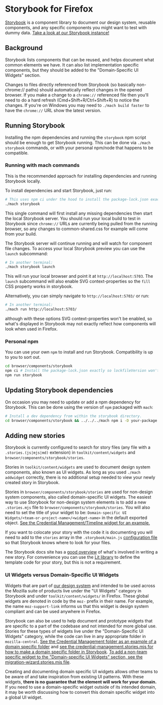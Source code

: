 # Storybook for Firefox

[Storybook](https://storybook.js.org/) is a component library to document our
design system, reusable components, and any specific components you might want
to test with dummy data. [Take a look at our Storybook instance!](https://firefoxux.github.io/firefox-desktop-components/?path=/story/docs-reusable-widgets--page)

## Background

Storybook lists components that can be reused, and helps document
what common elements we have. It can also list implementation specific
components, but they should be added to the "Domain-Specific UI Widgets" section.

Changes to files directly referenced from Storybook (so basically non-chrome://
paths) should automatically reflect changes in the opened browser. If you make a
change to a `chrome://` referenced file then you'll need to do a hard refresh
(Cmd+Shift+R/Ctrl+Shift+R) to notice the changes. If you're on Windows you may
need to `./mach build faster` to have the `chrome://` URL show the latest version.

## Running Storybook

Installing the npm dependencies and running the `storybook` npm script should be
enough to get Storybook running. This can be done via `./mach storybook`
commands, or with your personal npm/node that happens to be compatible.

### Running with mach commands

This is the recommended approach for installing dependencies and running
Storybook locally.

To install dependencies and start Storybook, just run:

```sh
# This uses npm ci under the hood to install the package-lock.json exactly.
./mach storybook
```

This single command will first install any missing dependencies then start the
local Storybook server. You should run your local build to test in Storybook
since `chrome://` URLs are currently being pulled from the running browser, so any
changes to common-shared.css for example will come from your build.

The Storybook server will continue running and will watch for component file
changes. To access your local Storybook preview you can use the `launch`
subcommand:

```sh
# In another terminal:
./mach storybook launch
```

This will run your local browser and point it at `http://localhost:5703`. The
`launch` subcommand will also enable SVG context-properties so the `fill` CSS
property works in storybook.

Alternatively, you can simply navigate to `http://localhost:5703/` or run:

```sh
# In another terminal:
./mach run http://localhost:5703/
```

although with these options SVG context-properties won't be enabled, so what's
displayed in Storybook may not exactly reflect how components will look when
used in Firefox.

### Personal npm

You can use your own `npm` to install and run Storybook. Compatibility is up
to you to sort out.

```sh
cd browser/components/storybook
npm ci # Install the package-lock.json exactly so lockfileVersion won't change.
npm run storybook
```

## Updating Storybook dependencies

On occasion you may need to update or add a npm dependency for Storybook.
This can be done using the version of `npm` packaged with `mach`:

```sh
# Install a dev dependency from within the storybook directory.
cd browser/components/storybook && ../../../mach npm i -D your-package
```

## Adding new stories

Storybook is currently configured to search for story files (any file with a
`.stories.(js|mjs|md)` extension) in `toolkit/content/widgets` and
`browser/components/storybook/stories`.

Stories in `toolkit/content/widgets` are used to document design system
components, also known as UI widgets.
As long as you used `./mach addwidget` correctly, there is no additional setup needed to view your newly created story in Storybook.

Stories in `browser/components/storybook/stories` are used for non-design system components, also called domain-specific UI widgets.
The easiest way to use Storybook for non-design system elements is
to add a new `.stories.mjs` file to `browser/components/storybook/stories`.
You will also need to set the title of your widget to be: `Domain-specific UI Widgets/<team-or-project-name>/<widget-name>` in the default exported object.
[See the Credential Management/Timeline widget for an example.](https://searchfox.org/mozilla-central/rev/2c11f18f89056a806c299a9d06bfa808718c2e84/browser/components/storybook/stories/credential-management.stories.mjs#11)

If you want to colocate your story with the code it is documenting you will need
to add to the `stories` array in the `.storybook/main.js` [configuration
file](https://searchfox.org/mozilla-central/source/browser/components/storybook/.storybook/main.js)
so that Storybook knows where to look for your files.

The Storybook docs site has a [good
overview](https://storybook.js.org/docs/web-components/get-started/whats-a-story)
of what's involved in writing a new story. For convenience you can use the [Lit
library](https://lit.dev/) to define the template code for your story, but this
is not a requirement.

### UI Widgets versus Domain-Specific UI Widgets

Widgets that are part of [our design system](https://acorn.firefox.com/latest/acorn.html) and intended to be used across the Mozilla suite of products live under the "UI Widgets" category in Storybook and under `toolkit/content/widgets/` in Firefox.
These global widgets are denoted in code by the `moz-` prefix in their name.
For example, the name `moz-support-link` informs us that this widget is design system compliant and can be used anywhere in Firefox.

Storybook can also be used to help document and prototype widgets that are specific to a part of the codebase and not intended for more global use.
Stories for these types of widgets live under the "Domain-Specific UI Widgets" category, while the code can live in any appropriate folder in `mozilla-central`.
[See the Credential Management folder as an example of a domain specific folder](https://firefoxux.github.io/firefox-desktop-components/?path=/docs/domain-specific-ui-widgets-credential-management-timeline--empty-timeline) and [see the credential-management.stories.mjs for how to make a domain specific folder in Storybook](https://searchfox.org/mozilla-central/source/browser/components/storybook/stories/credential-management.stories.mjs).
[To add a non-team specific widget to the "Domain-specific UI Widgets" section, see the migration-wizard.stories.mjs file](https://searchfox.org/mozilla-central/source/browser/components/storybook/stories/migration-wizard.stories.mjs).

Creating and documenting domain specific UI widgets allows other teams to be aware of and take inspiration from existing UI patterns.
With these widgets, **there is no guarantee that the element will work for your domain.**
If you need to use a domain-specific widget outside of its intended domain, it may be worth discussing how to convert this domain specific widget into a global UI widget.
